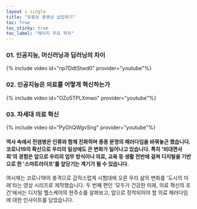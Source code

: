 ```yaml
---
layout : single
title: "유튜브 동영상 삽입하기"
toc: True
toc_sticky: true
toc_label: "페이지 주요 목차"
---
```

### 01. 인공지능, 머신러닝과 딥러닝의 차이
{% include video id="np7DdtStwd0" provider="youtube"%}
 
### 02. 인공지능은 의료를 어떻게 혁신하는가
 {% include video id="OZo5TPLXmwo" provider="youtube"%}
#### 
 
 ### 03. 차세대 의료 혁신
  {% include video id="PyGhQWgvSng" provider="youtube"%}
  
#### 역사 속에서 전염병은 인류와 함께 진화하며 종종 문명의 패러다임을 바꿔놓곤 했습니다. 코로나19의 확산으로 우리의 일상에도 큰 변화가 일어나고 있습니다. 특히 '비대면사회'의 경험은 앞으로 우리의 업무 방식이나 의료, 교육 등 생활 전반에 걸쳐 디지털을 기반으로 한 '스마트라이프'를 앞당기는 계기가 될 수 있습니다. 

여시재는 코로나19의 충격으로 갑작스럽게 시험대에 오른 우리 삶의 변화를 '도시의 미래'라는 영상 시리즈로 제작했습니다. 두 번째 편인 '모두가 건강한 미래, 의료 혁신의 조건'에서는 디지털 헬스케어의 현주소를 살펴보고, 앞으로 정착되어야 할 의료 패러다임에 대한 인사이트를 담았습니다.
